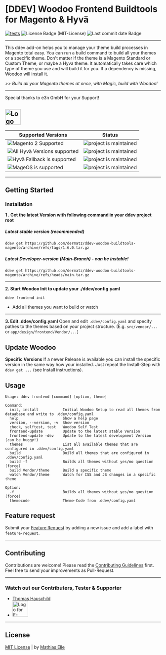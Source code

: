 # [DDEV] Woodoo Frontend Buildtools for Magento & Hyvä

[![tests](https://github.com/dermatz/ddev-woodoo-buildtools-magento/actions/workflows/tests.yml/badge.svg)](https://github.com/dermatz/ddev-woodoo-buildtools-magento/actions/workflows/tests.yml) <img src="https://img.shields.io/github/license/dermatz/ddev-woodoo-buildtools-magento" alt="License Badge (MIT-License)"> <img src="https://img.shields.io/github/last-commit/dermatz/ddev-woodoo-buildtools-magento" alt="Last commit date Badge">

---

This ddev add-on helps you to manage your theme build processes in Magento total easy. You can run a build command to build all your themes or a specific theme. Don't matter if the theme is a Magento Standard or Custom Theme, or maybe a Hyva theme. It automatically takes care which type of theme you use and will build it for you. If a dependency is missing, Woodoo will install it.

_>> Build all your Magento themes at once, with Magic, build with Woodoo!_

---

Special thanks to e3n GmbH for your Support!

## [<img src="https://e3n.de/assets/images/logo/logo.svg" height="50" alt="Logo of e3n GmbH & Co.KG in Mainz">](https://e3n.de)

| Supported Versions                                                                                                        | Status                                                                    |
| ------------------------------------------------------------------------------------------------------------------------- | ------------------------------------------------------------------------- |
| <img src="https://img.shields.io/badge/Magento_2.x-Supported-43A047" alt="Magento 2 Supported">                           | ![project is maintained](https://img.shields.io/maintenance/yes/2024.svg) |
| <img src="https://img.shields.io/badge/Magento_2_Hyvä_(all_Versions)-Supported-43A047" alt="All Hyvä Versions supported"> | ![project is maintained](https://img.shields.io/maintenance/yes/2024.svg) |
| <img src="https://img.shields.io/badge/Magento_2_Hyvä_Fallback-Supported-43A047" alt="Hyvä Fallback is supported">        | ![project is maintained](https://img.shields.io/maintenance/yes/2024.svg) |
| <img src="https://img.shields.io/badge/MageOS-Supported-43A047" alt="MageOS is supported">                                | ![project is maintained](https://img.shields.io/maintenance/yes/2024.svg) |

---

## Getting Started

### Installation

**1 . Get the latest Version with following command in your ddev project root**

##### Latest stable version (recommended)

```shell
ddev get https://github.com/dermatz/ddev-woodoo-buildtools-magento/archive/refs/tags/1.6.0.tar.gz
```

##### Latest Developer-version (Main-Branch) - can be instable!

```shell
ddev get https://github.com/dermatz/ddev-woodoo-buildtools-magento/archive/refs/heads/main.tar.gz
```

---

**2. Start Woodoo Init to update your ./ddev/config.yaml**

```shell
ddev frontend init
```

- Add all themes you want to build or watch

---

**3. Edit .ddev/config.yaml**
Open and edit `.ddev/config.yaml` and specify pathes to the themes based on your project structure. (E.g. `src/vendor/...` or `app/design/frontend/Vendor/...`)

## Update Woodoo

**Specific Versions**
If a newer Release is available you can install the specific version in the same way how your installed. Just repeat the Install-Step with `ddev get ...` (see Install instructions).

## Usage

```shell
Usage: ddev frontend [command] [option, theme]

Command:
  init, install           Initial Woodoo Setup to read all themes from dataabase and write to .ddev/config.yaml
  help                    Show a help page
  version, --version, -v  Show version
  check, selftest, test   Woodoo Self Test
  frontend-update         Update to the latest stable Version
  frontend-update -dev    Update to the latest development Version (can be buggy!)
  themes                  List all available themes that are configured in .ddev/config.yaml
  build                   Build all themes that are configured in .ddev/config.yaml
  build -f                Builds all themes without yes/no question (force)
  build Vendor/theme      Build a specific theme
  watch Vendor/theme      Watch for CSS and JS changes in a specific theme

Option:
  -f                      Builds all themes without yes/no question (force)
  themecode               Theme-Code from .ddev/config.yaml
```

## Feature request

Submit your [Feature Request](https://github.com/dermatz/ddev-woodoo-buildtools-magento/issues) by adding a new issue and add a label with `feature-request`.

---

## Contributing

Contributions are welcome! Please read the [Contributing Guidelines](./CONTRIBUTING.md) first.
Feel free to send your improvements as Pull-Request.

---

### Watch out our Contributers, Tester & Supporter

- [Thomas Hauschild](https://github.com/Morgy93)
- [<img src="https://e3n.de/assets/images/logo/logo.svg" height="50" alt="Logo for E-Commerce Agency e3n based in Mainz">](https://e3n.de)

---

## License

[MIT License](./MIT-LICENSES.md) | by [Mathias Elle](https://www.linkedin.com/in/mathias-elle-842783102/)
